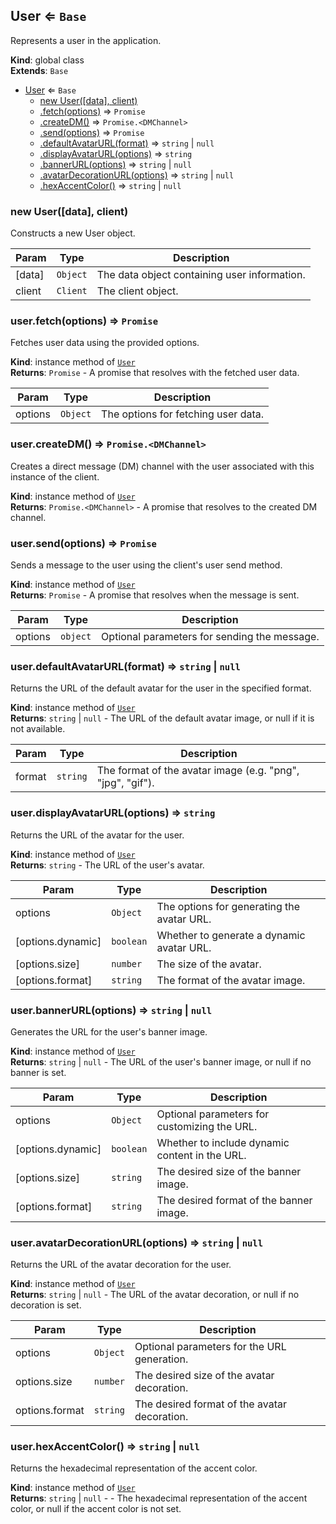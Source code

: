 <a name="User"></a>

## User ⇐ <code>Base</code>
Represents a user in the application.

**Kind**: global class  
**Extends**: <code>Base</code>  

* [User](#User) ⇐ <code>Base</code>
    * [new User([data], client)](#new_User_new)
    * [.fetch(options)](#User+fetch) ⇒ <code>Promise</code>
    * [.createDM()](#User+createDM) ⇒ <code>Promise.&lt;DMChannel&gt;</code>
    * [.send(options)](#User+send) ⇒ <code>Promise</code>
    * [.defaultAvatarURL(format)](#User+defaultAvatarURL) ⇒ <code>string</code> \| <code>null</code>
    * [.displayAvatarURL(options)](#User+displayAvatarURL) ⇒ <code>string</code>
    * [.bannerURL(options)](#User+bannerURL) ⇒ <code>string</code> \| <code>null</code>
    * [.avatarDecorationURL(options)](#User+avatarDecorationURL) ⇒ <code>string</code> \| <code>null</code>
    * [.hexAccentColor()](#User+hexAccentColor) ⇒ <code>string</code> \| <code>null</code>

<a name="new_User_new"></a>

### new User([data], client)
Constructs a new User object.


| Param | Type | Description |
| --- | --- | --- |
| [data] | <code>Object</code> | The data object containing user information. |
| client | <code>Client</code> | The client object. |

<a name="User+fetch"></a>

### user.fetch(options) ⇒ <code>Promise</code>
Fetches user data using the provided options.

**Kind**: instance method of [<code>User</code>](#User)  
**Returns**: <code>Promise</code> - A promise that resolves with the fetched user data.  

| Param | Type | Description |
| --- | --- | --- |
| options | <code>Object</code> | The options for fetching user data. |

<a name="User+createDM"></a>

### user.createDM() ⇒ <code>Promise.&lt;DMChannel&gt;</code>
Creates a direct message (DM) channel with the user associated with this instance of the client.

**Kind**: instance method of [<code>User</code>](#User)  
**Returns**: <code>Promise.&lt;DMChannel&gt;</code> - A promise that resolves to the created DM channel.  
<a name="User+send"></a>

### user.send(options) ⇒ <code>Promise</code>
Sends a message to the user using the client's user send method.

**Kind**: instance method of [<code>User</code>](#User)  
**Returns**: <code>Promise</code> - A promise that resolves when the message is sent.  

| Param | Type | Description |
| --- | --- | --- |
| options | <code>object</code> | Optional parameters for sending the message. |

<a name="User+defaultAvatarURL"></a>

### user.defaultAvatarURL(format) ⇒ <code>string</code> \| <code>null</code>
Returns the URL of the default avatar for the user in the specified format.

**Kind**: instance method of [<code>User</code>](#User)  
**Returns**: <code>string</code> \| <code>null</code> - The URL of the default avatar image, or null if it is not available.  

| Param | Type | Description |
| --- | --- | --- |
| format | <code>string</code> | The format of the avatar image (e.g. "png", "jpg", "gif"). |

<a name="User+displayAvatarURL"></a>

### user.displayAvatarURL(options) ⇒ <code>string</code>
Returns the URL of the avatar for the user.

**Kind**: instance method of [<code>User</code>](#User)  
**Returns**: <code>string</code> - The URL of the user's avatar.  

| Param | Type | Description |
| --- | --- | --- |
| options | <code>Object</code> | The options for generating the avatar URL. |
| [options.dynamic] | <code>boolean</code> | Whether to generate a dynamic avatar URL. |
| [options.size] | <code>number</code> | The size of the avatar. |
| [options.format] | <code>string</code> | The format of the avatar image. |

<a name="User+bannerURL"></a>

### user.bannerURL(options) ⇒ <code>string</code> \| <code>null</code>
Generates the URL for the user's banner image.

**Kind**: instance method of [<code>User</code>](#User)  
**Returns**: <code>string</code> \| <code>null</code> - The URL of the user's banner image, or null if no banner is set.  

| Param | Type | Description |
| --- | --- | --- |
| options | <code>Object</code> | Optional parameters for customizing the URL. |
| [options.dynamic] | <code>boolean</code> | Whether to include dynamic content in the URL. |
| [options.size] | <code>string</code> | The desired size of the banner image. |
| [options.format] | <code>string</code> | The desired format of the banner image. |

<a name="User+avatarDecorationURL"></a>

### user.avatarDecorationURL(options) ⇒ <code>string</code> \| <code>null</code>
Returns the URL of the avatar decoration for the user.

**Kind**: instance method of [<code>User</code>](#User)  
**Returns**: <code>string</code> \| <code>null</code> - The URL of the avatar decoration, or null if no decoration is set.  

| Param | Type | Description |
| --- | --- | --- |
| options | <code>Object</code> | Optional parameters for the URL generation. |
| options.size | <code>number</code> | The desired size of the avatar decoration. |
| options.format | <code>string</code> | The desired format of the avatar decoration. |

<a name="User+hexAccentColor"></a>

### user.hexAccentColor() ⇒ <code>string</code> \| <code>null</code>
Returns the hexadecimal representation of the accent color.

**Kind**: instance method of [<code>User</code>](#User)  
**Returns**: <code>string</code> \| <code>null</code> - - The hexadecimal representation of the accent color, or null if the accent color is not set.  
